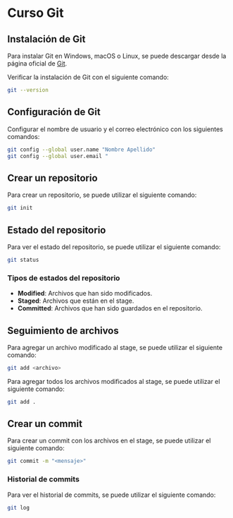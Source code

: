 # Curso Git

## Instalación de Git

Para instalar Git en Windows, macOS o Linux, se puede descargar desde la página oficial de [Git](https://git-scm.com/).

Verificar la instalación de Git con el siguiente comando:

```bash
git --version
```

## Configuración de Git

Configurar el nombre de usuario y el correo electrónico con los siguientes comandos:

```bash
git config --global user.name "Nombre Apellido"
git config --global user.email "
```

## Crear un repositorio

Para crear un repositorio, se puede utilizar el siguiente comando:

```bash
git init
```

## Estado del repositorio

Para ver el estado del repositorio, se puede utilizar el siguiente comando:

```bash
git status
```

### Tipos de estados del repositorio

- **Modified**: Archivos que han sido modificados.
- **Staged**: Archivos que están en el stage.
- **Committed**: Archivos que han sido guardados en el repositorio.

## Seguimiento de archivos

Para agregar un archivo modificado al stage, se puede utilizar el siguiente comando:

```bash
git add <archivo>
```

Para agregar todos los archivos modificados al stage, se puede utilizar el siguiente comando:

```bash
git add .
```

## Crear un commit

Para crear un commit con los archivos en el stage, se puede utilizar el siguiente comando:

```bash
git commit -m "<mensaje>"
```

### Historial de commits

Para ver el historial de commits, se puede utilizar el siguiente comando:

```bash
git log
```
